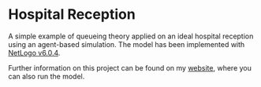 # Hospital Reception 
A simple example of queueing theory applied on an ideal hospital reception using an agent-based simulation.
The model has been implemented with [NetLogo v6.0.4](https://ccl.northwestern.edu/netlogo/index.shtml).

Further information on this project can be found on my [website](https://eleonoramisino.altervista.org/hospital-reception/), where you can also run the model.
